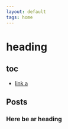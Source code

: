 ```yaml
---
layout: default
tags: home
---
```


# heading

## toc

* [link a](#here-be-ar-heading)

## Posts

### Here be ar heading
